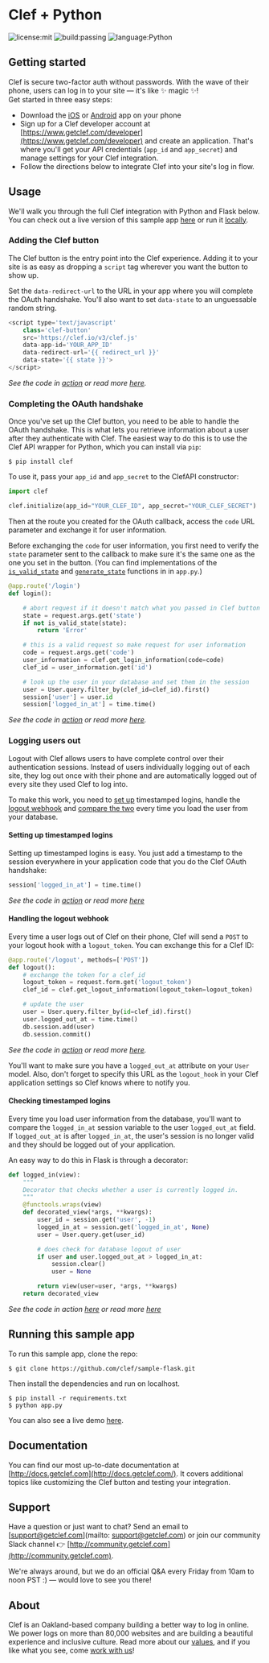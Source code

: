 # Clef + Python
![license:mit](https://img.shields.io/badge/license-mit-blue.svg)
![build:passing](https://img.shields.io/travis/joyent/node/v0.6.svg)
![language:Python](https://img.shields.io/pypi/pyversions/Django.svg)         

## Getting started
Clef is secure two-factor auth without passwords. With the wave of their phone, users can log in to your site — it's like :sparkles: magic :sparkles:!   
Get started in three easy steps:
* Download the [iOS](https://itunes.apple.com/us/app/clef/id558706348) or [Android](https://play.google.com/store/apps/details?id=io.clef&hl=en) app on your phone 
* Sign up for a Clef developer account at [https://www.getclef.com/developer](https://www.getclef.com/developer) and create an application. That's where you'll get your API credentials (`app_id` and `app_secret`) and manage settings for your Clef integration.
* Follow the directions below to integrate Clef into your site's log in flow.        
## Usage
We'll walk you through the full Clef integration with Python and Flask below. You can check out a live version of this sample app [here](http://clef-flask.herokuapp.com/) or run it [locally](#running-this-sample-app).     

### Adding the Clef button

The Clef button is the entry point into the Clef experience. Adding it to your site is as easy as dropping a `script` tag wherever you want the button to show up.        

Set the `data-redirect-url` to the URL in your app where you will complete the OAuth handshake. You'll also want to set `data-state` to an unguessable random string.          

```javascript
<script type='text/javascript'
    class='clef-button'
    src='https://clef.io/v3/clef.js'
    data-app-id='YOUR_APP_ID'
    data-redirect-url='{{ redirect_url }}'
    data-state='{{ state }}'>
</script>
```
*See the code in [action](/templates/index.html) or read more [here](http://docs.getclef.com/v1.0/docs/adding-the-clef-button).*         

### Completing the OAuth handshake
Once you've set up the Clef button, you need to be able to handle the OAuth handshake. This is what lets you retrieve information about a user after they authenticate with Clef. The easiest way to do this is to use the Clef API wrapper for Python, which you can install via `pip`:

`$ pip install clef`

To use it, pass your `app_id` and `app_secret` to the ClefAPI constructor:           
```python
import clef

clef.initialize(app_id="YOUR_CLEF_ID", app_secret="YOUR_CLEF_SECRET")
```

Then at the route you created for the OAuth callback, access the `code` URL parameter and exchange it for user information. 

Before exchanging the `code` for user information, you first need to verify the `state` parameter sent to the callback to make sure it's the same one as the one you set in the button. (You can find implementations of the <code><a href="/app.py#L75-L80" target="_blank">is_valid_state</a></code> and <code><a href="/app.py#L82-L85" target="_blank">generate_state</a></code> functions in in `app.py`.) 

```python
@app.route('/login')
def login():

    # abort request if it doesn't match what you passed in Clef button
    state = request.args.get('state')
    if not is_valid_state(state):
        return 'Error'

    # this is a valid request so make request for user information
    code = request.args.get('code')
    user_information = clef.get_login_information(code=code)
    clef_id = user_information.get('id')

    # look up the user in your database and set them in the session
    user = User.query.filter_by(clef_id=clef_id).first()
    session['user'] = user.id
    session['logged_in_at'] = time.time()
```
*See the code in [action](/app.py#L97-L131) or read more [here](http://docs.getclef.com/v1.0/docs/authenticating-users).*             

### Logging users out 
Logout with Clef allows users to have complete control over their authentication sessions. Instead of users individually logging out of each site, they log out once with their phone and are automatically logged out of every site they used Clef to log into.

To make this work, you need to [set up](#setting-up-timestamped-logins) timestamped logins, handle the [logout webhook](#handling-the-logout-webhook) and [compare the two](#checking-timestamped-logins) every time you load the user from your database. 

#### Setting up timestamped logins
Setting up timestamped logins is easy. You just add a timestamp to the session everywhere in your application code that you do the Clef OAuth handshake:

```python
session['logged_in_at'] = time.time()
```

*See the code in [action](/app.py#L55-L73) or read more [here](http://docs.getclef.com/v1.0/docs/checking-timestamped-logins)*

#### Handling the logout webhook
Every time a user logs out of Clef on their phone, Clef will send a `POST` to your logout hook with a `logout_token`. You can exchange this for a Clef ID:

```python
@app.route('/logout', methods=['POST'])
def logout():    
    # exchange the token for a clef_id
    logout_token = request.form.get('logout_token')
    clef_id = clef.get_logout_information(logout_token=logout_token)

    # update the user
    user = User.query.filter_by(id=clef_id).first()
    user.logged_out_at = time.time()
    db.session.add(user)
    db.session.commit()
```
*See the code in [action](/app.py#L133-L157) or read more [here](http://docs.getclef.com/v1.0/docs/handling-the-logout-webhook).*          

You'll want to make sure you have a `logged_out_at` attribute on your `User` model. Also, don't forget to specify this URL as the `logout_hook` in your Clef application settings so Clef knows where to notify you.

#### Checking timestamped logins
Every time you load user information from the database, you'll want to compare the `logged_in_at` session variable to the user `logged_out_at` field. If `logged_out_at` is after `logged_in_at`, the user's session is no longer valid and they should be logged out of your application.

An easy way to do this in Flask is through a decorator: 
```python
def logged_in(view):
    """
    Decorator that checks whether a user is currently logged in.
    """
    @functools.wraps(view)
    def decorated_view(*args, **kwargs):
        user_id = session.get('user', -1)
        logged_in_at = session.get('logged_in_at', None)
        user = User.query.get(user_id)

        # does check for database logout of user
        if user and user.logged_out_at > logged_in_at:
            session.clear()
            user = None

        return view(user=user, *args, **kwargs)
    return decorated_view
```
*See the code in action [here](/app.py#L55-L73) or read more [here](http://docs.getclef.com/v1.0/docs/checking-timestamped-logins)*

## Running this sample app 
To run this sample app, clone the repo:

```
$ git clone https://github.com/clef/sample-flask.git
```

Then install the dependencies and run on localhost.
```
$ pip install -r requirements.txt
$ python app.py
```

You can also see a live demo [here](http://clef-flask.herokuapp.com/).

## Documentation
You can find our most up-to-date documentation at [http://docs.getclef.com](http://docs.getclef.com/). It covers additional topics like customizing the Clef button and testing your integration.

## Support
Have a question or just want to chat? Send an email to [support@getclef.com](mailto: support@getclef.com) or join our community Slack channel :point_right: [http://community.getclef.com](http://community.getclef.com).

We're always around, but we do an official Q&A every Friday from 10am to noon PST :) — would love to see you there! 

## About 
Clef is an Oakland-based company building a better way to log in online. We power logs on more than 80,000 websites and are building a beautiful experience and inclusive culture. Read more about our [values](https://getclef.com/values), and if you like what you see, come [work with us](https://getclef.com/jobs)!





